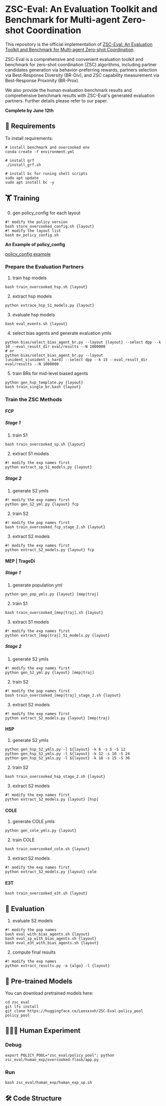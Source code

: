 # ZSC-Eval: An Evaluation Toolkit and Benchmark for Multi-agent Zero-shot Coordination

This repository is the official implementation of [ZSC-Eval: An Evaluation Toolkit and Benchmark for Multi-agent Zero-shot Coordination](). 

ZSC-Eval is a comprehensive and convenient evaluation toolkit and benchmark for zero-shot coordination (ZSC) algorithms, including partner candidates generation via behavior-preferring rewards, partners selection via Best-Response Diversity (BR-Div), and ZSC capability measurement via Best-Response Proximity (BR-Prox).

We also provide the human evaluation benchmark results and comprehensive benchmark results with ZSC-Eval's generated evaluation partners. Further details please refer to our paper.


**Complete by June 12th**



## 📖 Requirements

To install requirements:

```shell
# install benchmark and overcooked env
conda create -f environment.yml

# install grf
./install_grf.sh

# install bc for runing shell scripts
sudo apt update
sudo apt install bc -y
```

## 🏋️ Training

0. gen policy_config for each layout
```shell
#! modify the policy version
bash store_overcooked_config.sh {layout}
#! modify the layout list
bash mv_policy_config.sh
```

**An Example of policy_config**

[policy_config example](./policy_config.example)

### Prepare the Evaluation Partners

1. train hsp models
```shell
bash train_overcooked_hsp.sh {layout}
```
2. extract hsp models
```shell
python extrace_hsp_S1_models.py {layout}
```
3. evaluate hsp models
```shell
bash eval_events.sh {layout}
```
4. select bias agents and generate evaluation ymls
```shell
python bias/select_bias_agent_br.py --layout {layout} --select dpp --k 10 --eval_result_dir eval/results --N 1000000
# or
python bias/select_bias_agent_br.py --layout [unident_s|unident_s_hard] --select dpp --k 15 --eval_result_dir eval/results --N 1000000
```
5. train BRs for mid-level biased agents
```shell
python gen_hsp_template.py {layout}
bash train_single_br.bash {layout}
```

### Train the ZSC Methods

#### FCP

##### Stage 1

1. train S1
```shell
bash train_overcooked_sp.sh {layout}
```
2. extract S1 models
```shell
#! modify the exp names first
python extract_sp_S1_models.py {layout}
```
##### Stage 2
1. generate S2 ymls
```shell
#! modify the exp names first
python gen_S2_yml.py {layout} fcp
```
2. train S2
```shell
#! modify the pop names first
bash train_overcooked_fcp_stage_2.sh {layout}
```
3. extract S2 models
```shell
#! modify the exp names first
python extract_S2_models.py {layout} fcp
```


#### MEP | TrageDi

##### Stage 1

1. generate population yml
```shell
python gen_pop_ymls.py {layout} [mep|traj]
```
2. train S1
```shell
bash train_overcooked_[mep|traj].sh {layout}
```
3. extract S1 models
```shell
#! modify the exp names first
python extract_[mep|traj]_S1_models.py {layout}
```

##### Stage 2

1. generate S2 ymls
```shell
#! modify the exp names first
python gen_S2_yml.py {layout} [mep|traj]
```
2. train S2
```shell
#! modify the pop names first
bash train_overcooked_[mep|traj]_stage_2.sh {layout}
```
3. extract S2 models
```shell
#! modify the exp names first
python extract_S2_models.py {layout} [mep|traj]
```

#### HSP
1. generate S2 ymls
```shell
python gen_hsp_S2_ymls.py -l ${layout} -k 6 -s 5 -S 12
python gen_hsp_S2_ymls.py -l ${layout} -k 12 -s 10 -S 24
python gen_hsp_S2_ymls.py -l ${layout} -k 18 -s 15 -S 36
```
2. train S2
```shell
bash train_overcooked_hsp_stage_2.sh {layout}
```
3. extract S2 models
```shell
#! modify the exp names first
python extract_S2_models.py {layout} [hsp]
```

#### COLE

1. generate COLE ymls

```shell
python gen_cole_ymls.py {layout}
```

2. train COLE
```shell
bash train_overcooked_cole.sh {layout}
```

3. extract S2 models
```shell
#! modify the exp names first
python extract_S2_models.py {layout} cole
```

#### E3T

```shell
bash train_overcooked_e3t.sh {layout}
```


## 📝 Evaluation

1. evaluate S2 models
```shell
#! modify the pop names
bash eval_with_bias_agents.sh {layout}
bash eval_sp_with_bias_agents.sh {layout}
bash eval_e3t_with_bias_agents.sh {layout}
```
2. compute final results
```shell
#! modify the exp names
python extract_results.py -a {algo} -l {layout}
```

## 🤖 Pre-trained Models

You can download pretrained models here:

```shell
cd zsc_eval
git lfs install
git clone https://huggingface.co/Leoxxxxh/ZSC-Eval-policy_pool policy_pool
```

## 👩🏻‍💻 Human Experiment

### Debug
```shell
export POLICY_POOL="zsc_eval/policy_pool"; python zsc_eval/human_exp/overcooked-flask/app.py
```

### Run

```shell
bash zsc_eval/human_exp/human_exp_up.sh
```

## 🛠️ Code Structure

